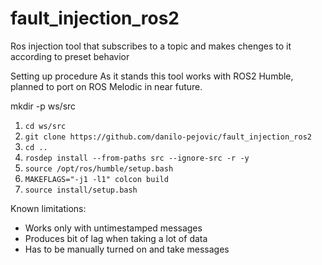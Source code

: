# fault_injection_ros2
Ros injection tool that subscribes to a topic and makes chenges to it according to preset behavior

Setting up procedure
As it stands this tool works with ROS2 Humble, planned to port on ROS Melodic in near future. 

mkdir -p ws/src

1. `cd ws/src`
2. `git clone https://github.com/danilo-pejovic/fault_injection_ros2`
3. `cd ..`
4. `rosdep install --from-paths src --ignore-src -r -y`
5. `source /opt/ros/humble/setup.bash`
6. `MAKEFLAGS="-j1 -l1" colcon build`
7. `source install/setup.bash`

Known limitations: 

- Works only with untimestamped messages
- Produces bit of lag when taking a lot of data
- Has to be manually turned on and take messages
